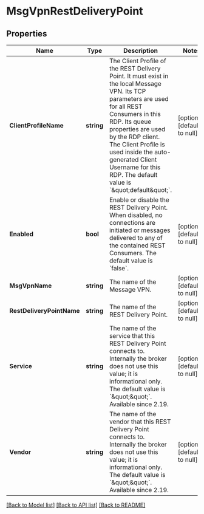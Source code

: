 # MsgVpnRestDeliveryPoint

## Properties
Name | Type | Description | Notes
------------ | ------------- | ------------- | -------------
**ClientProfileName** | **string** | The Client Profile of the REST Delivery Point. It must exist in the local Message VPN. Its TCP parameters are used for all REST Consumers in this RDP. Its queue properties are used by the RDP client. The Client Profile is used inside the auto-generated Client Username for this RDP. The default value is &#x60;\&quot;default\&quot;&#x60;. | [optional] [default to null]
**Enabled** | **bool** | Enable or disable the REST Delivery Point. When disabled, no connections are initiated or messages delivered to any of the contained REST Consumers. The default value is &#x60;false&#x60;. | [optional] [default to null]
**MsgVpnName** | **string** | The name of the Message VPN. | [optional] [default to null]
**RestDeliveryPointName** | **string** | The name of the REST Delivery Point. | [optional] [default to null]
**Service** | **string** | The name of the service that this REST Delivery Point connects to. Internally the broker does not use this value; it is informational only. The default value is &#x60;\&quot;\&quot;&#x60;. Available since 2.19. | [optional] [default to null]
**Vendor** | **string** | The name of the vendor that this REST Delivery Point connects to. Internally the broker does not use this value; it is informational only. The default value is &#x60;\&quot;\&quot;&#x60;. Available since 2.19. | [optional] [default to null]

[[Back to Model list]](../README.md#documentation-for-models) [[Back to API list]](../README.md#documentation-for-api-endpoints) [[Back to README]](../README.md)

